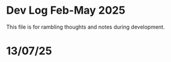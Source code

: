 # Dev Log Feb-May 2025

This file is for rambling thoughts and notes during development.

# 13/07/25